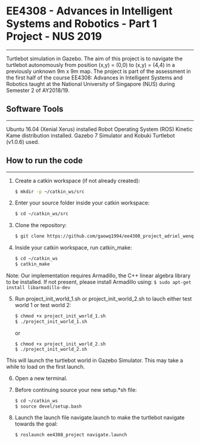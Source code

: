 # EE4308 - Advances in Intelligent Systems and Robotics - Part 1 Project - NUS 2019 #
--------------------------
Turtlebot simulation in Gazebo. The aim of this project is to navigate the turtlebot autonomously from position (x,y) = (0,0) to (x,y) = (4,4) in a previously unknown 9m x 9m map. 
The project is part of the assessment in the first half of the course EE4308: Advances in Intelligent Systems and Robotics taught at the National University of Singapore (NUS) during Semester 2 of AY2018/19. 


## Software Tools ##
--------------------------
Ubuntu 16.04 (Xenial Xerus) installed
Robot Operating System (ROS) Kinetic Kame distribution installed. 
Gazebo 7 Simulator and Kobuki Turtlebot (v1.0.6) used.


## How to run the code ## 
-------------------------
1. Create a catkin workspace (if not already created):
	```bash
	$ mkdir -p ~/catkin_ws/src
	```

2. Enter your source folder inside your catkin workspace:
	```bash
	$ cd ~/catkin_ws/src
	```

3. Clone the repository: 
	```bash
	$ git clone https://github.com/gaowq1994/ee4308_project_adriel_wenqi
	```

4. Inside your catkin workspace, run catkin_make:
	```bash
	$ cd ~/catkin_ws
	$ catkin_make
	```
Note: Our implementation requires Armadillo, the C++ linear algebra library to be installed.
If not present, please install Armadillo using:
	```
	$ sudo apt-get install libarmadillo-dev
	```
	
5. Run project\_init\_world_1.sh or project\_init\_world_2.sh to lauch either test world 1 or test world 2:
	```bash
	$ chmod +x project_init_world_1.sh
	$ ./project_init_world_1.sh
	```
	or

	```
	$ chmod +x project_init_world_2.sh
	$ ./project_init_world_2.sh
	```

This will launch the turtlebot world in Gazebo Simulator. This may take a while to load on the first launch.

6. Open a new terminal.

7. Before continuing source your new setup.*sh file:

	```bash
	$ cd ~/catkin_ws
	$ source devel/setup.bash
	```

8. Launch the launch file navigate.launch to make the turtlebot navigate towards the goal:

	```bash
	$ roslaunch ee4308_project navigate.launch 
	```

